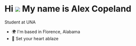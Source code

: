 Hi ![](https://user-images.githubusercontent.com/18350557/176309783-0785949b-9127-417c-8b55-ab5a4333674e.gif) My name is Alex Copeland
======================================================================================================================================

Student at UNA

* 🌍  I'm based in Florence, Alabama
* 💬  Set your heart ablaze
